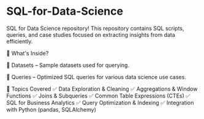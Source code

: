 # SQL-for-Data-Science
SQL for Data Science repository! This repository contains SQL scripts, queries, and case studies focused on extracting insights from data efficiently. 

📌 What's Inside?

📁 Datasets – Sample datasets used for querying.

📁 Queries – Optimized SQL queries for various data science use cases.

🚀 Topics Covered
✅ Data Exploration & Cleaning
✅ Aggregations & Window Functions
✅ Joins & Subqueries
✅ Common Table Expressions (CTEs)
✅ SQL for Business Analytics
✅ Query Optimization & Indexing
✅ Integration with Python (pandas, SQLAlchemy)

